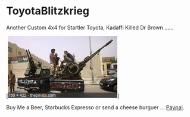 # ToyotaBlitzkrieg

Another Custom 4x4 for Startler Toyota, Kadaffi Killed Dr Brown ......

[![We were Goodfellas!](https://raw.githubusercontent.com/rgarro/ToyotaBlitzkrieg/master/toyota.png)]

Buy Me a Beer, Starbucks Expresso or send a cheese burguer ... [Paypal](https://www.paypal.me/gospelOfLuke/25).
